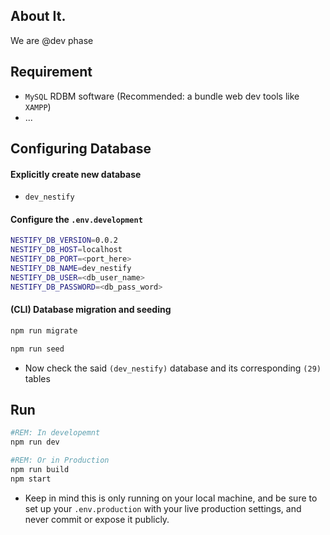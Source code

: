 
## About It.
We are @dev phase

## Requirement
- `MySQL` RDBM software (Recommended: a bundle web dev tools like `XAMPP`)
- ...

## Configuring Database
#### Explicitly create new database
- `dev_nestify`
#### Configure the `.env.development`
```bash
NESTIFY_DB_VERSION=0.0.2
NESTIFY_DB_HOST=localhost
NESTIFY_DB_PORT=<port_here>
NESTIFY_DB_NAME=dev_nestify
NESTIFY_DB_USER=<db_user_name>
NESTIFY_DB_PASSWORD=<db_pass_word>
```
#### (CLI) Database migration and seeding
```bash
npm run migrate
```
```bash
npm run seed
```
  - Now check the said `(dev_nestify)` database and its corresponding `(29)` tables

## Run
```bash
#REM: In developemnt
npm run dev
```
```bash
#REM: Or in Production
npm run build
npm start
```
- Keep in mind this is only running on your local machine, and be sure to set up your `.env.production` with your live production settings, and never commit or expose it publicly.